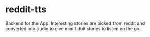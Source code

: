 # reddit-tts
Backend for the App: Interesting stories are picked from reddit and converted into audio to give mini tidbit stories to listen on the go.

